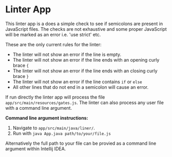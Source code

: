 # Linter App

This linter app is a does a simple check to see if semicolons are present in JavaScript files. The checks are not exhaustive and some proper JavaScript will be marked as an error i.e. 'use strict' etc.

These are the only current rules for the linter:
- The linter will not show an error if the line is empty.
- The linter will not show an error if the line ends with an opening curly brace `{`
- The linter will not show an error if the line ends with an closing curly brace `}`
- The linter will not show an error if the line contains `if` or `else`
- All other lines that do not end in a semicolon will cause an error.

If run directly the linter app will process the file `app/src/main/resources/gates.js`. The linter can also process any user file with a command line argument. 

**Command line argument instructions:**

1. Navigate to `app/src/main/java/liner/`.
2. Run with `java App.java path/to/your/file.js`

Alternatively the full path to your file can be provied as a command line argument within Intellij IDEA.
